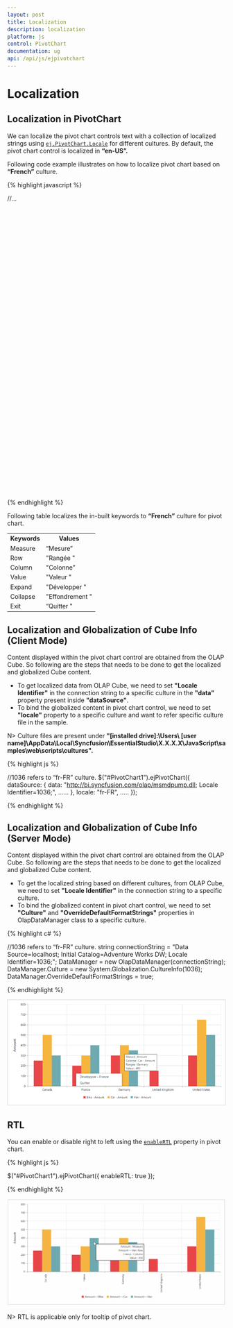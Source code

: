 ```yaml
---
layout: post
title: Localization
description: localization 
platform: js
control: PivotChart
documentation: ug
api: /api/js/ejpivotchart
---
```


# Localization

## Localization in PivotChart

We can localize the pivot chart controls text with a collection of localized strings using [`ej.PivotChart.Locale`](/api/js/ejpivotchart#members:locale) for different cultures. By default, the pivot chart control is localized in **“en-US”.**

Following code example illustrates on how to localize pivot chart based on **“French”** culture.

{% highlight javascript %}

<html> 
  //...

<body>
    <!--Create a tag which acts as a container for PivotChart-->
    <div id="PivotChart1" style="width: 55%; height: 670px;"></div>
    <script type="text/javascript">
        $(function()
        {
            $("#PivotChart1").ejPivotChart(
            {
                //....
                locale: "fr-FR",
                //....
            });
        });
        ej.PivotChart.Locale["fr-FR"] = {
            Measure: "Mesure",
            Row: "Rangée",
            Column: "Colonne",
            Value: "Valeur",
            Expand: "Développer",
            Collapse: "Effondrement",
            Exit: "Quitter"
        };
    </script>
</body>

</html>

{% endhighlight %}

Following table localizes the in-built keywords to **“French”** culture for pivot chart.

<table>
<tr>
<th>
Keywords</th><th>
Values</th>
</tr>
<tr><td>
Measure</td><td>
“Mesure”</td>    
</tr>
<tr><td>
Row</td><td>
"Rangée "</td>  
</tr>
<tr><td>
Column</td><td>
"Colonne”</td>    
</tr>
<tr><td>
Value</td><td>
"Valeur "</td>    
</tr>
<tr><td>
Expand</td><td>
"Développer "</td>    
</tr>
<tr><td>
Collapse</td><td>
"Effondrement "</td>    
</tr>
<tr><td>
Exit</td><td>
“Quitter "</td>    
</tr>
</table>

## Localization and Globalization of Cube Info (Client Mode)

Content displayed within the pivot chart control are obtained from the OLAP Cube. So following are the steps that needs to be done to get the localized and globalized Cube content.

* To get localized data from OLAP Cube, we need to set **"Locale Identifier"** in the connection string to a specific culture in the **"data"** property present inside **"dataSource"**. 
* To bind the globalized content in pivot chart control, we need to set **"locale"** property to a specific culture and want to refer specific culture file in the sample.
 
N> Culture files are present under **"[installed drive]:\Users\ [user name]\AppData\Local\Syncfusion\EssentialStudio\X.X.X.X\JavaScript\samples\web\scripts\cultures".** 
 
{% highlight js %}

//1036 refers to “fr-FR” culture.
 $("#PivotChart1").ejPivotChart({
      dataSource: {
            data: "http://bi.syncfusion.com/olap/msmdpump.dll; Locale Identifier=1036;",
            ......
            },
            locale: "fr-FR",
            .....
 });

{% endhighlight %}

## Localization and Globalization of Cube Info (Server Mode)

Content displayed within the pivot chart control are obtained from the OLAP Cube. So following are the steps that needs to be done to get the localized and globalized Cube content.

* To get the localized string based on different cultures, from OLAP Cube, we need to set **"Locale Identifier"** in the connection string to a specific culture. 
* To bind the globalized content in pivot chart control, we need to set **"Culture"** and **"OverrideDefaultFormatStrings"** properties in OlapDataManager class to a specific culture.
 
{% highlight c# %}

//1036 refers to “fr-FR” culture.
string connectionString = "Data Source=localhost; Initial Catalog=Adventure Works DW; Locale Identifier=1036;";
DataManager = new OlapDataManager(connectionString);
DataManager.Culture = new System.Globalization.CultureInfo(1036);
DataManager.OverrideDefaultFormatStrings = true;

{% endhighlight %}

![](Localization-and-Translation-support_images/Localization-and-Translation-support_img1.png) 

## RTL

You can enable or disable right to left using the [`enableRTL`](/api/js/ejpivotchart#members:enablertl) property in pivot chart.

{% highlight js %}

$("#PivotChart1").ejPivotChart({
      enableRTL: true
 });

{% endhighlight %}

![](Localization-and-Translation-support_images/Rtl.png)

N> RTL is applicable only for tooltip of pivot chart.


